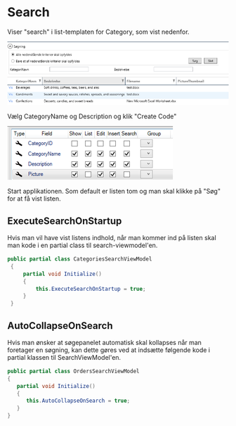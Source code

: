 # Search

Viser "search" i list-templaten for Category, som vist nedenfor.

 ![image.png](../media/search_0.png)

Vælg CategoryName og Description og klik "Create Code"

 ![image.png](../media/search_1.png)

Start applikationen. Som default er listen tom og man skal klikke på "Søg" for at få vist listen.

## ExecuteSearchOnStartup 

Hvis man vil have vist listens indhold, når man kommer ind på listen skal man kode i en partial class til search-viewmodel'en.

```csharp
public partial class CategoriesSearchViewModel
 {
     partial void Initialize()
     {
         this.ExecuteSearchOnStartup = true;
     }
 }
```

## AutoCollapseOnSearch

Hvis man ønsker at søgepanelet automatisk skal kollapses når man foretager en søgning, kan dette gøres ved at indsætte følgende kode i partial klassen til SearchViewModel'en.

```csharp
public partial class OrdersSearchViewModel
{
   partial void Initialize()
   {
      this.AutoCollapseOnSearch = true;
   }
}
```
